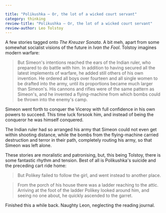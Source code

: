 ```yaml
---

title: "Polikushka – Or, the lot of a wicked court servant"
category: thinking
review-title: "Polikushka – Or, the lot of a wicked court servant"
review-author: Leo Tolstoy
---
```


A few stories tagged onto _The Kreuzer Sonata_. A bit meh, apart from some somewhat socialist visions of the future in _Ivan the Fool_. Tolstoy imagines modern warfare:

> But Simeon's intentions reached the ears of the Indian ruler, who
prepared to do battle with him. In addition to having secured all
the latest implements of warfare, he added still others of his own
invention. He ordered all boys over fourteen and all single women to
be drafted into the army, until its proportions became much larger than
Simeon's. His cannons and rifles were of the same pattern as Simeon's,
and he invented a flying-machine from which bombs could be thrown into
the enemy's camp.

Simeon went forth to conquer the Viceroy with full confidence in his own
powers to succeed. This time luck forsook him, and instead of being the
conqueror he was himself conquered.

The Indian ruler had so arranged his army that Simeon could not even
get within shooting distance, while the bombs from the flying-machine
carried destruction and terror in their path, completely routing his
army, so that Simeon was left alone.

These stories are moralistic and patronising, but, this being Tolstoy, there is some fantastic rhythm and tension. Best of all is Polikushka's suicide and the preceding cart ride home:

> But Polikey failed to follow the girl, and went instead to another place.

> From the porch of his house there was a ladder reaching to the attic. Arriving at the foot of the ladder Polikey looked around him, and seeing no one about, he quickly ascended to the garret.

Finished this a while back. Naughty Leon, neglecting the reading journal.
